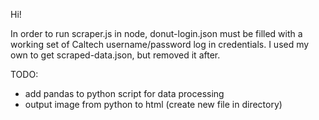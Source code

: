 Hi!

In order to run scraper.js in node, donut-login.json must be filled with a working set of Caltech
username/password log in credentials. I used my own to get scraped-data.json, but removed it after.


TODO:
  - add pandas to python script for data processing
  - output image from python to html (create new file in directory)
